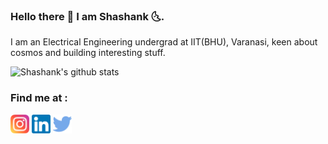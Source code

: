 ### Hello there 👋 I am Shashank 🌜.

I am an Electrical Engineering undergrad at IIT(BHU), Varanasi, keen about cosmos and building interesting stuff.

![Shashank's github stats](https://github-readme-stats.vercel.app/api?username=pathakshashank17&show_icons=true&line_height=30&title_color=fff&icon_color=79ff97&text_color=9f9f9f&bg_color=151515)

### Find me at : <br>
<a title="instagram" href="https://www.instagram.com/pathakshashank17"><img alt="Instagram" src="https://raw.githubusercontent.com/pathakshashank17/pathakshashank17/master/icons/instagram.png" width="30"></a> <a title="linkedin" href="https://www.linkedin.com/in/shashank-pathak-8b0481156/"><img alt="LinkedIn" src="https://raw.githubusercontent.com/pathakshashank17/pathakshashank17/master/icons/linkedin.png" width="30"></a> <a title="twitter" href="https://twitter.com/pathkshashank17"><img alt="Twitter" src="https://raw.githubusercontent.com/pathakshashank17/pathakshashank17/master/icons/twitter.png" width="30"></a>
